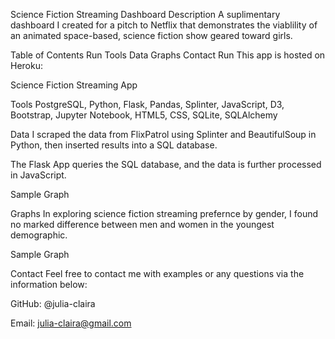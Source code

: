 Science Fiction Streaming Dashboard
Description
A suplimentary dashboard I created for a pitch to Netflix that demonstrates the viablility of an animated space-based, science fiction show geared toward girls.

Table of Contents
Run
Tools
Data
Graphs
Contact
Run
This app is hosted on Heroku:

Science Fiction Streaming App

Tools
PostgreSQL, Python, Flask, Pandas, Splinter, JavaScript, D3, Bootstrap, Jupyter Notebook, HTML5, CSS, SQLite, SQLAlchemy

Data
I scraped the data from FlixPatrol using Splinter and BeautifulSoup in Python, then inserted results into a SQL database.

The Flask App queries the SQL database, and the data is further processed in JavaScript.

Sample Graph

Graphs
In exploring science fiction streaming prefernce by gender, I found no marked difference between men and women in the youngest demographic.

Sample Graph

Contact
Feel free to contact me with examples or any questions via the information below:

GitHub: @julia-claira

Email: julia-claira@gmail.com
